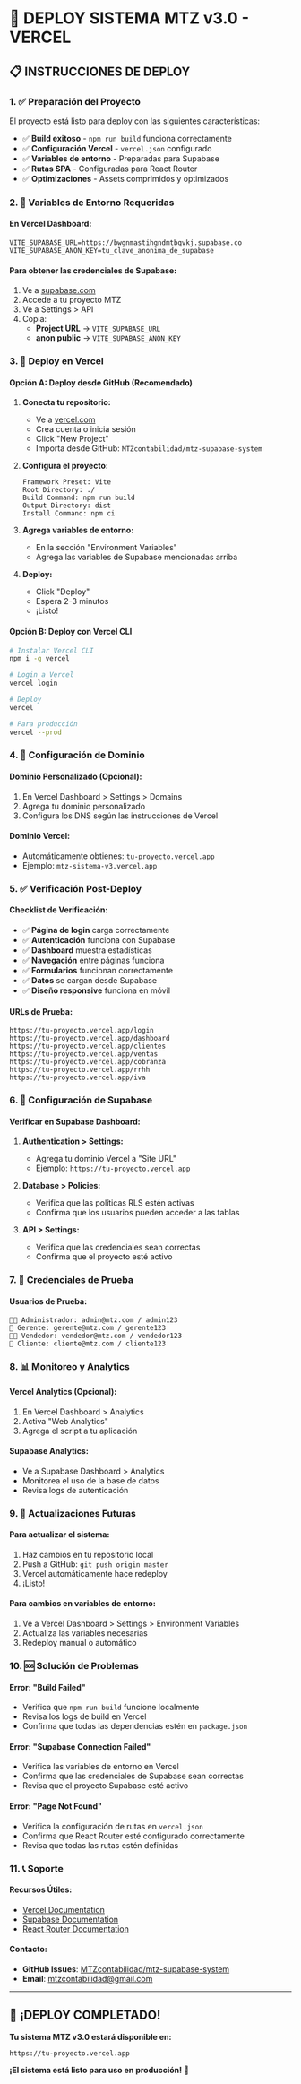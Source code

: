 # 🚀 DEPLOY SISTEMA MTZ v3.0 - VERCEL

## 📋 **INSTRUCCIONES DE DEPLOY**

### **1. ✅ Preparación del Proyecto**

El proyecto está listo para deploy con las siguientes características:

- ✅ **Build exitoso** - `npm run build` funciona correctamente
- ✅ **Configuración Vercel** - `vercel.json` configurado
- ✅ **Variables de entorno** - Preparadas para Supabase
- ✅ **Rutas SPA** - Configuradas para React Router
- ✅ **Optimizaciones** - Assets comprimidos y optimizados

### **2. 🔧 Variables de Entorno Requeridas**

#### **En Vercel Dashboard:**
```
VITE_SUPABASE_URL=https://bwgnmastihgndmtbqvkj.supabase.co
VITE_SUPABASE_ANON_KEY=tu_clave_anonima_de_supabase
```

#### **Para obtener las credenciales de Supabase:**
1. Ve a [supabase.com](https://supabase.com)
2. Accede a tu proyecto MTZ
3. Ve a Settings > API
4. Copia:
   - **Project URL** → `VITE_SUPABASE_URL`
   - **anon public** → `VITE_SUPABASE_ANON_KEY`

### **3. 🚀 Deploy en Vercel**

#### **Opción A: Deploy desde GitHub (Recomendado)**

1. **Conecta tu repositorio:**
   - Ve a [vercel.com](https://vercel.com)
   - Crea cuenta o inicia sesión
   - Click "New Project"
   - Importa desde GitHub: `MTZcontabilidad/mtz-supabase-system`

2. **Configura el proyecto:**
   ```
   Framework Preset: Vite
   Root Directory: ./
   Build Command: npm run build
   Output Directory: dist
   Install Command: npm ci
   ```

3. **Agrega variables de entorno:**
   - En la sección "Environment Variables"
   - Agrega las variables de Supabase mencionadas arriba

4. **Deploy:**
   - Click "Deploy"
   - Espera 2-3 minutos
   - ¡Listo!

#### **Opción B: Deploy con Vercel CLI**

```bash
# Instalar Vercel CLI
npm i -g vercel

# Login a Vercel
vercel login

# Deploy
vercel

# Para producción
vercel --prod
```

### **4. 🔗 Configuración de Dominio**

#### **Dominio Personalizado (Opcional):**
1. En Vercel Dashboard > Settings > Domains
2. Agrega tu dominio personalizado
3. Configura los DNS según las instrucciones de Vercel

#### **Dominio Vercel:**
- Automáticamente obtienes: `tu-proyecto.vercel.app`
- Ejemplo: `mtz-sistema-v3.vercel.app`

### **5. ✅ Verificación Post-Deploy**

#### **Checklist de Verificación:**
- ✅ **Página de login** carga correctamente
- ✅ **Autenticación** funciona con Supabase
- ✅ **Dashboard** muestra estadísticas
- ✅ **Navegación** entre páginas funciona
- ✅ **Formularios** funcionan correctamente
- ✅ **Datos** se cargan desde Supabase
- ✅ **Diseño responsive** funciona en móvil

#### **URLs de Prueba:**
```
https://tu-proyecto.vercel.app/login
https://tu-proyecto.vercel.app/dashboard
https://tu-proyecto.vercel.app/clientes
https://tu-proyecto.vercel.app/ventas
https://tu-proyecto.vercel.app/cobranza
https://tu-proyecto.vercel.app/rrhh
https://tu-proyecto.vercel.app/iva
```

### **6. 🔧 Configuración de Supabase**

#### **Verificar en Supabase Dashboard:**
1. **Authentication > Settings:**
   - Agrega tu dominio Vercel a "Site URL"
   - Ejemplo: `https://tu-proyecto.vercel.app`

2. **Database > Policies:**
   - Verifica que las políticas RLS estén activas
   - Confirma que los usuarios pueden acceder a las tablas

3. **API > Settings:**
   - Verifica que las credenciales sean correctas
   - Confirma que el proyecto esté activo

### **7. 🎯 Credenciales de Prueba**

#### **Usuarios de Prueba:**
```
👨‍💼 Administrador: admin@mtz.com / admin123
👔 Gerente: gerente@mtz.com / gerente123
👨‍💻 Vendedor: vendedor@mtz.com / vendedor123
👤 Cliente: cliente@mtz.com / cliente123
```

### **8. 📊 Monitoreo y Analytics**

#### **Vercel Analytics (Opcional):**
1. En Vercel Dashboard > Analytics
2. Activa "Web Analytics"
3. Agrega el script a tu aplicación

#### **Supabase Analytics:**
- Ve a Supabase Dashboard > Analytics
- Monitorea el uso de la base de datos
- Revisa logs de autenticación

### **9. 🔄 Actualizaciones Futuras**

#### **Para actualizar el sistema:**
1. Haz cambios en tu repositorio local
2. Push a GitHub: `git push origin master`
3. Vercel automáticamente hace redeploy
4. ¡Listo!

#### **Para cambios en variables de entorno:**
1. Ve a Vercel Dashboard > Settings > Environment Variables
2. Actualiza las variables necesarias
3. Redeploy manual o automático

### **10. 🆘 Solución de Problemas**

#### **Error: "Build Failed"**
- Verifica que `npm run build` funcione localmente
- Revisa los logs de build en Vercel
- Confirma que todas las dependencias estén en `package.json`

#### **Error: "Supabase Connection Failed"**
- Verifica las variables de entorno en Vercel
- Confirma que las credenciales de Supabase sean correctas
- Revisa que el proyecto Supabase esté activo

#### **Error: "Page Not Found"**
- Verifica la configuración de rutas en `vercel.json`
- Confirma que React Router esté configurado correctamente
- Revisa que todas las rutas estén definidas

### **11. 📞 Soporte**

#### **Recursos Útiles:**
- [Vercel Documentation](https://vercel.com/docs)
- [Supabase Documentation](https://supabase.com/docs)
- [React Router Documentation](https://reactrouter.com/docs)

#### **Contacto:**
- **GitHub Issues**: [MTZcontabilidad/mtz-supabase-system](https://github.com/MTZcontabilidad/mtz-supabase-system/issues)
- **Email**: mtzcontabilidad@gmail.com

---

## 🎉 **¡DEPLOY COMPLETADO!**

**Tu sistema MTZ v3.0 estará disponible en:**
```
https://tu-proyecto.vercel.app
```

**¡El sistema está listo para uso en producción! 🚀**
